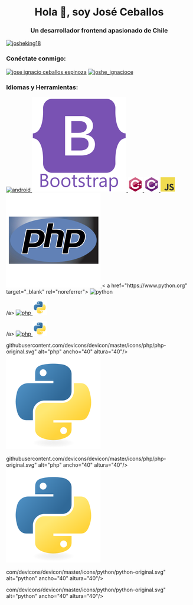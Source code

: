 <h1 align="center">Hola 👋, soy José Ceballos</h1>
<h3 align="center">Un desarrollador frontend apasionado de Chile</h3>

<p align="left"> <a href= "https://github.com/ryo-ma/github-profile-trofeo"><img src="https://github-profile-trofeo.vercel.app/?username=josheking18" alt="josheking18" / ></a> </p>

<h3 align="left">Conéctate conmigo:</h3>
<p align="left">
<a href="https://fb.com/jose ignacio ceballos espinoza " target="en blanco"><img align="center" src="https://raw.githubusercontent.com/rahuldkjain/github-profile-readme-generator/master/src/images/icons/Social/facebook.svg " alt="jose ignacio ceballos espinoza" height="30" width="40" /></a>
<a href="https://instagram.com/joshe_ignacioce" target="blank"><img align="center" src="https://raw.githubusercontent.com/rahuldkjain/github-profile-readme-generator /master/src/images/icons/Social/instagram.svg" alt="joshe_ignacioce" height="30" width="40" /></a>
</p>

<h3 align="left">Idiomas y Herramientas:</h3>
<p align="left"> <a href="https://developer.android.com" target="_blank" rel="noreferrer"> <img src="https://raw.githubusercontent.com/devicons /devicon/master/icons/android/android-original-wordmark.svg" alt="android" width="40" height="40"/> </a> <a href="https://getbootstrap.com " target="_blank" rel="noreferrer"> <img src="https://raw.githubusercontent.com/devicons/devicon/master/icons/bootstrap/bootstrap-plain-wordmark.svg" alt="bootstrap" ancho="40" altura="40"/> </a> <a href="https://www.w3schools.com/cpp/" target="_blank" rel="noreferrer"><img src="https://raw.githubusercontent.com/devicons/devicon/master/icons/cplusplus/cplusplus-original.svg" alt="cplusplus" width="40" height="40"/> </ a> <a href="https://www.w3schools.com/cs/" target="_blank" rel="noreferrer"> <img src="https://raw.githubusercontent.com/devicons/devicon/ master/icons/csharp/csharp-original.svg" alt="csharp" width="40" height="40"/> </a> <a href="https://developer.mozilla.org/en- US/docs/Web/JavaScript" target="_blank" rel="noreferrer"> <img src="https://raw.githubusercontent.com/devicons/devicon/master/icons/javascript/javascript-original.svg"alt="javascript" width="40" height="40"/> </a> <a href="https://www.php.net" target="_blank" rel="noreferrer"> <img src ="https://raw.githubusercontent.com/devicons/devicon/master/icons/php/php-original.svg" alt="php" ancho="40" altura="40"/> </a> < a href="https://www.python.org" target="_blank" rel="noreferrer"> <img src="https://raw.githubusercontent.com/devicons/devicon/master/icons/python/ python-original.svg" alt="python" ancho="40" altura="40"/> </a> </p>/a> <a href="https://www.php.net" target="_blank" rel="noreferrer"> <img src="https://raw.githubusercontent.com/devicons/devicon/master/ iconos/php/php-original.svg" alt="php" ancho="40" altura="40"/> </a> <a href="https://www.python.org" target="_blank " rel="noreferrer"> <img src="https://raw.githubusercontent.com/devicons/devicon/master/icons/python/python-original.svg" alt="python" width="40" height= "40"/> </a> </p>/a> <a href="https://www.php.net" target="_blank" rel="noreferrer"> <img src="https://raw.githubusercontent.com/devicons/devicon/master/ iconos/php/php-original.svg" alt="php" ancho="40" altura="40"/> </a> <a href="https://www.python.org" target="_blank " rel="noreferrer"> <img src="https://raw.githubusercontent.com/devicons/devicon/master/icons/python/python-original.svg" alt="python" width="40" height= "40"/> </a> </p>githubusercontent.com/devicons/devicon/master/icons/php/php-original.svg" alt="php" ancho="40" altura="40"/> </a> <a href="https:// www.python.org" target="_blank" rel="noreferrer"> <img src="https://raw.githubusercontent.com/devicons/devicon/master/icons/python/python-original.svg" alt= "pitón" ancho="40" altura="40"/> </a> </p>githubusercontent.com/devicons/devicon/master/icons/php/php-original.svg" alt="php" ancho="40" altura="40"/> </a> <a href="https:// www.python.org" target="_blank" rel="noreferrer"> <img src="https://raw.githubusercontent.com/devicons/devicon/master/icons/python/python-original.svg" alt= "pitón" ancho="40" altura="40"/> </a> </p>com/devicons/devicon/master/icons/python/python-original.svg" alt="python" ancho="40" altura="40"/> </a> </p>com/devicons/devicon/master/icons/python/python-original.svg" alt="python" ancho="40" altura="40"/> </a> </p>

